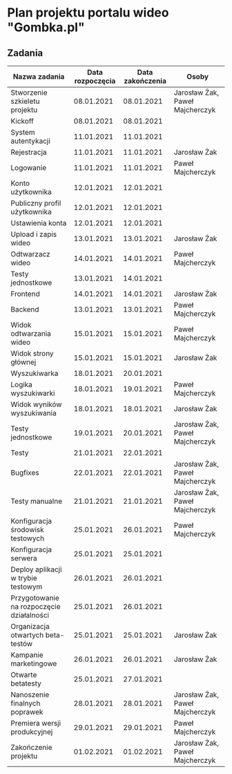 # Plan projektu portalu wideo "Gombka.pl"

## Zadania

|Nazwa zadania|Data rozpoczęcia|Data zakończenia|Osoby|
|--- |--- |--- |--- |
|Stworzenie szkieletu projektu|08.01.2021|08.01.2021|Jarosław Żak, Paweł Majcherczyk|
|Kickoff|08.01.2021|08.01.2021||
|System autentykacji|11.01.2021|11.01.2021||
|Rejestracja|11.01.2021|11.01.2021|Jarosław Żak|
|Logowanie|11.01.2021|11.01.2021|Paweł Majcherczyk|
|Konto użytkownika|12.01.2021|12.01.2021||
|Publiczny profil użytkownika|12.01.2021|12.01.2021||
|Ustawienia konta|12.01.2021|12.01.2021||
|Upload i zapis wideo|13.01.2021|13.01.2021|Jarosław Żak|
|Odtwarzacz wideo|14.01.2021|14.01.2021|Paweł Majcherczyk|
|Testy jednostkowe|13.01.2021|14.01.2021||
|Frontend|14.01.2021|14.01.2021|Jarosław Żak|
|Backend|13.01.2021|13.01.2021|Paweł Majcherczyk|
|Widok odtwarzania wideo|15.01.2021|15.01.2021|Paweł Majcherczyk|
|Widok strony głównej|15.01.2021|15.01.2021|Jarosław Żak|
|Wyszukiwarka|18.01.2021|20.01.2021||
|Logika wyszukiwarki|18.01.2021|19.01.2021|Paweł Majcherczyk|
|Widok wyników wyszukiwania|18.01.2021|18.01.2021|Jarosław Żak|
|Testy jednostkowe|19.01.2021|20.01.2021|Jarosław Żak, Paweł Majcherczyk|
|Testy|21.01.2021|22.01.2021||
|Bugfixes|22.01.2021|22.01.2021|Jarosław Żak, Paweł Majcherczyk|
|Testy manualne|21.01.2021|21.01.2021|Jarosław Żak, Paweł Majcherczyk|
|Konfiguracja środowisk testowych|25.01.2021|26.01.2021|Paweł Majcherczyk|
|Konfiguracja serwera|25.01.2021|25.01.2021||
|Deploy aplikacji w trybie testowym|26.01.2021|26.01.2021||
|Przygotowanie na rozpoczęcie działalności|25.01.2021|26.01.2021||
|Organizacja otwartych beta-testów|25.01.2021|25.01.2021|Jarosław Żak|
|Kampanie marketingowe|26.01.2021|26.01.2021|Jarosław Żak|
|Otwarte betatesty|25.01.2021|27.01.2021||
|Nanoszenie finalnych poprawek|28.01.2021|28.01.2021|Jarosław Żak, Paweł Majcherczyk|
|Premiera wersji produkcyjnej|29.01.2021|29.01.2021|Paweł Majcherczyk|
|Zakończenie projektu|01.02.2021|01.02.2021|Jarosław Żak, Paweł Majcherczyk|
